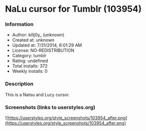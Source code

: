 # NaLu cursor for Tumblr (103954)

### Information
- Author: killj0y_ (unknown)
- Created at: unknown
- Updated at: 7/31/2014, 6:01:29 AM
- License: NO-REDISTRIBUTION
- Category: tumblr
- Rating: undefined
- Total installs: 372
- Weekly installs: 0


### Description
This is a Natsu and Lucy cursor.


### Screenshots (links to userstyles.org)
![https://userstyles.org/style_screenshots/103954_after.png](https://userstyles.org/style_screenshots/103954_after.png)


